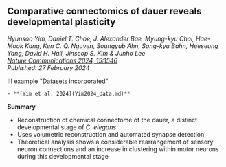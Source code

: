 ## Comparative connectomics of dauer reveals developmental plasticity
_Hyunsoo Yim, Daniel T. Choe, J. Alexander Bae, Myung-kyu Choi, Hae-Mook Kang, Ken C. Q. Nguyen, Soungyub Ahn, Sang-kyu Bahn, Heeseung Yang, David H. Hall, Jinseop S. Kim & Junho Lee_ <br> _[Nature Communications 2024, 15:1546](https://doi.org/10.1038/s41467-024-45943-3)_<br>
_Published: 27 February 2024_


!!! example "Datasets incorporated"     

    - **[Yim et al. 2024](Yim2024_data.md)**


**Summary**

- Reconstruction of chemical connectome of the dauer, a distinct developmental stage of _C. elegans_
- Uses volumetric reconstruction and automated synapse detection
- Theoretical analysis shows a considerable rearrangement of sensory neuron connections and an increase in clustering within motor neurons during this developmental stage